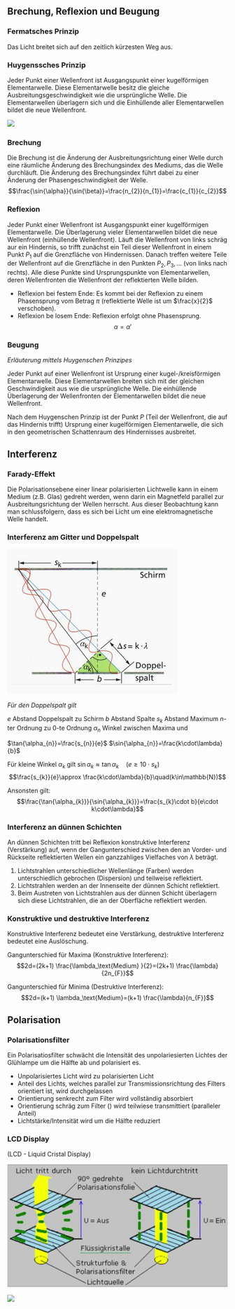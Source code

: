 ## Brechung, Reflexion und Beugung

### Fermatsches Prinzip

Das Licht breitet sich auf den zeitlich kürzesten Weg aus.

### Huygenssches Prinzip

Jeder Punkt einer Wellenfront ist Ausgangspunkt einer kugelförmigen Elementarwelle. Diese Elementarwelle besitz die gleiche Ausbreitungsgeschwindigkeit wie die ursprüngliche Welle. Die Elementarwellen überlagern sich und die Einhüllende aller Elementarwellen bildet die neue Wellenfront.

![](Working%20Materials/Schwingungen/Huygensches%20Prinzip.jpeg)

### Brechung

Die Brechung ist die Änderung der Ausbreitungsrichtung einer Welle durch eine räumliche Änderung des Brechungsindex des Mediums, das die Welle durchläuft. Die Änderung des Brechungsindex führt dabei zu einer Änderung der Phasengeschwindigkeit der Welle.
$$\frac{\sin{\alpha}}{\sin{\beta}}=\frac{n_{2}}{n_{1}}=\frac{c_{1}}{c_{2}}$$

### Reflexion

Jeder Punkt einer Wellenfront ist Ausgangspunkt einer kugelförmigen Elementarwelle. Die Überlagerung vieler Elementarwellen bildet die neue Wellenfront (einhüllende Wellenfront).
Läuft die Wellenfront von links schräg aur ein Hindernis, so trifft zunächst ein Teil dieser Wellenfront in einem Punkt $P_{1}$ auf die Grenzfläche von Hindernissen. Danach treffen weitere Teile der Wellenfront auf die Grenzfläche in den Punkten $P_{2},P_{3},\dots$ (von links nach rechts). Alle diese Punkte sind Ursprungspunkte von Elementarwellen, deren Wellenfronten die Wellenfront der reflektierten Welle bilden.

- Reflexion bei festem Ende: Es kommt bei der Reflexion zu einem Phasensprung vom Betrag $\pi$ (reflektierte Welle ist um $\frac{x}{2}$ verschoben).
- Reflexion be losem Ende: Reflexion erfolgt ohne Phasensprung.
$$\alpha=\alpha'$$

### Beugung

*Erläuterung mittels Huygenschen Prinzipes*

Jeder Punkt auf einer Wellenfront ist Ursprung einer kugel-/kreisförmigen Elementarwelle. Diese Elementarwellen breiten sich mit der gleichen Geschwindigkeit aus wie die ursprüngliche Welle. Die einhüllende Überlagerung der Wellenfronten der Elementarwellen bildet die neue Wellenfront.

Nach dem Huygenschen Prinzip ist der Punkt $P$ (Teil der Wellenfront, die auf das Hindernis trifft) Ursprung einer kugelförmigen Elementarwelle, die sich in den geometrischen Schattenraum des Hindernisses ausbreitet.

## Interferenz

### Farady-Effekt

Die Polarisationsebene einer linear polarisierten Lichtwelle kann in einem Medium (z.B. Glas) gedreht werden, wenn darin ein Magnetfeld parallel zur Ausbreitungsrichtung der Wellen herrscht. Aus dieser Beobachtung kann man schlussfolgern, dass es sich bei Licht um eine elektromagnetische Welle handelt.

### Interferenz am Gitter und Doppelspalt

![](../Working%20Materials/Interferenz/Interferenz%20am%20Doppelspalt.png)

*Für den Doppelspalt gilt*

$e$ Abstand Doppelspalt zu Schirm
$b$ Abstand Spalte
$s_{k}$ Abstand Maximum $n$-ter Ordnung zu $0$-te Ordnung
$\alpha_{n}$ Winkel zwischen Maxima und 

$\tan{\alpha_{n}}=\frac{s_{n}}{e}$
$\sin{\alpha_{n}}=\frac{k\cdot\lambda}{b}$

Für kleine Winkel $\alpha_{k}$ gilt $\sin{\alpha_{k}}\approx\tan{\alpha_{k}}\quad(e\ge10\cdot s_{k})$
$$\frac{s_{k}}{e}\approx \frac{k\cdot\lambda}{b}\quad(k\in\mathbb{N})$$

Ansonsten gilt:
$$\frac{\tan{\alpha_{k}}}{\sin{\alpha_{k}}}=\frac{s_{k}\cdot b}{e\cdot k\cdot\lambda}$$

### Interferenz an dünnen Schichten

An dünnen Schichten tritt bei Reflexion konstruktive Interferenz (Verstärkung) auf, wenn der Gangunterschied zwischen den an Vorder- und Rückseite reflektierten Wellen ein ganzzahliges Vielfaches von $\lambda$ beträgt.
1. Lichtstrahlen unterschiedlicher Wellenlänge (Farben) werden unterschiedlich gebrochen (Dispersion) und teilweise reflektiert.
2. Lichtstrahlen werden an der Innenseite der dünnen Schicht reflektiert.
3. Beim Austreten von Lichtstrahlen aus der dünnen Schicht überlagern sich diese Lichtstrahlen, die an der Oberfläche reflektiert werden.

### Konstruktive und destruktive Interferenz

Konstruktive Interferenz bedeutet eine Verstärkung, destruktive Interferenz bedeutet eine Auslöschung.

Gangunterschied für Maxima (Konstruktive Interferenz):
$$2d=(2k+1) \frac{\lambda_\text{Medium} }{2}=(2k+1) \frac{\lambda}{2n_{F}}$$

Gangunterschied für Minima (Destruktive Interferenz):
$$2d=(k+1) \lambda_\text{Medium}=(k+1) \frac{\lambda}{n_{F}}$$

## Polarisation

### Polarisationsfilter

Ein Polarisatiosfilter schwächt die Intensität des unpolariesierten Lichtes der Glühlampe um die Hälfte ab und polarisiert es.

- Unpolarisiertes Licht wird zu polarisierten Licht
- Anteil des Lichts, welches parallel zur Transmissionsrichtung des Filters orientiert ist, wird durchgelassen
- Orientierung senkrecht zum Filter wird vollständig absorbiert
- Orientierung schräg zum Filter () wird teilwiese transmittiert (paralleler Anteil)
- Lichtstärke/Intensität wird um die Hälfte reduziert

### LCD Display

(LCD - Liquid Cristal Display)

![](../Working%20Materials/Interferenz/Polarisation%20LCD.png)

![](Working%20Materials/Interferenz/Flüssigkeitskristallanzeigen.png)
